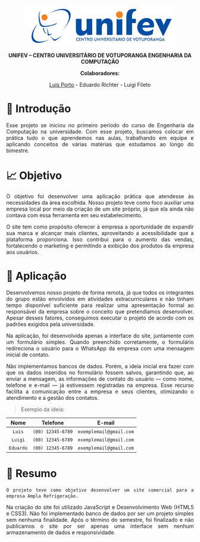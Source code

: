 <div class="about" align="center">
<a class="unifev" href="https://www.unifev.edu.br/" title="Unifev"><img src="/src/images/unifev.png" width="400px"></a>

<strong>UNIFEV – CENTRO UNIVERSITÁRIO DE VOTUPORANGA ENGENHARIA DA COMPUTAÇÃO</strong>
  
<strong>Colaboradores:</strong>
  
[Luis Porto](https://github.com/oluuiss) - Eduardo Richter - Luigi Fileto

</div>

<div class="project" align="justify">

# 📖 Introdução
Esse projeto se iniciou no primeiro período do curso de Engenharia da Computação na universidade. Com esse projeto, buscamos colocar em prática tudo o que aprendemos nas aulas, trabalhando em equipe e aplicando conceitos de várias matérias que estudamos ao longo do  bimestre.

# 📈 Objetivo
O objetivo foi desenvolver uma aplicação prática que atendesse às necessidades da área escolhida. Nosso projeto teve como foco auxiliar uma empresa local por meio da criação de um site próprio, já que ela ainda não contava com essa ferramenta em seu estabelecimento.

O site tem como propósito oferecer à empresa a oportunidade de expandir sua marca e alcançar mais clientes, aproveitando a acessibilidade que a plataforma proporciona. Isso contribui para o aumento das vendas, fortalecendo o marketing e permitindo a exibição dos produtos da empresa aos usuários.

# 📌 Aplicação
Desenvolvemos nosso projeto de forma remota, já que todos os integrantes do grupo estão envolvidos em atividades extracurriculares e não tinham tempo disponível suficiente para realizar uma apresentação formal ao responsável da empresa sobre o conceito que pretendíamos desenvolver. Apesar desses fatores, conseguimos executar o projeto de acordo com os padrões exigidos pela universidade.

Na aplicação, foi desenvolvida apenas a interface do site, juntamente com um formulário simples. Quando preenchido corretamente, o formulário redireciona o usuário para o WhatsApp da empresa com uma mensagem inicial de contato.

Não implementamos bancos de dados. Porém, a ideia inicial era fazer com que os dados inseridos no formulário fossem salvos, garantindo que, ao enviar a mensagem, as informações de contato do usuário — como nome, telefone e e-mail — já estivessem registradas na empresa. Esse recurso facilita a comunicação entre a empresa e seus clientes, otimizando o atendimento e a gestão dos contatos.

> Exemplo da ideia:

|Nome|Telefone|E-mail|
|:---:|:---:|:---:| 
|`Luis`|`(00) 12345-6789`|`exemplemail@gmail.com`|
|`Luigi`|`(00) 12345-6789`|`exemplemail@gmail.com`|
|`Eduardo`|`(00) 12345-6789`|`exemplemail@gmail.com`|

# 📃 Resumo
```
O projeto teve como objetivo desenvolver um site comercial para a empresa Ampla Refrigeração.
```
Na criação do site foi utilizado JavaScript e Desenvolvimento Web (HTML5 e CSS3). Não foi implementado banco de dados por ser um projeto simples sem nenhuma finalidade. Após o término do semestre, foi finalizado e não publicamos o site por ser apenas uma interface sem nenhum armazenamento de dados e responsividade.
</div>

<!--
# 📍 Localização da empresa

```geojson
{
  "type": "FeatureCollection",
  "features": [
    {
      "type": "Feature",
      "properties": {},
      "geometry": {
        "coordinates": [
          -50.252871877698226,
          -20.284902531981558
        ],
        "type": "Point"
      }
    }
  ]
}
